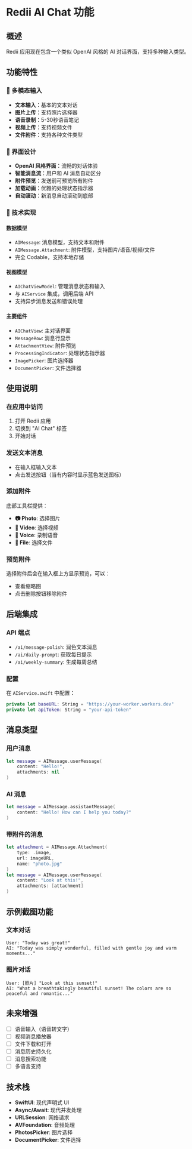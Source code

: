 # Redii AI Chat 功能

## 概述

Redii 应用现在包含一个类似 OpenAI 风格的 AI 对话界面，支持多种输入类型。

## 功能特性

### 📝 多模态输入
- **文本输入**：基本的文本对话
- **图片上传**：支持照片选择器
- **语音录制**：5-30秒语音笔记
- **视频上传**：支持视频文件
- **文件附件**：支持各种文件类型

### 🎨 界面设计
- **OpenAI 风格界面**：流畅的对话体验
- **智能消息流**：用户和 AI 消息自动区分
- **附件预览**：发送前可预览所有附件
- **加载动画**：优雅的处理状态指示器
- **自动滚动**：新消息自动滚动到底部

### 🔧 技术实现

#### 数据模型
- `AIMessage`: 消息模型，支持文本和附件
- `AIMessage.Attachment`: 附件模型，支持图片/语音/视频/文件
- 完全 Codable，支持本地存储

#### 视图模型
- `AIChatViewModel`: 管理消息状态和输入
- 与 `AIService` 集成，调用后端 API
- 支持异步消息发送和错误处理

#### 主要组件
- `AIChatView`: 主对话界面
- `MessageRow`: 消息行显示
- `AttachmentView`: 附件预览
- `ProcessingIndicator`: 处理状态指示器
- `ImagePicker`: 图片选择器
- `DocumentPicker`: 文件选择器

## 使用说明

### 在应用中访问
1. 打开 Redii 应用
2. 切换到 "AI Chat" 标签
3. 开始对话

### 发送文本消息
- 在输入框输入文本
- 点击发送按钮（当有内容时显示蓝色发送图标）

### 添加附件
底部工具栏提供：
- **📷 Photo**: 选择图片
- **🎥 Video**: 选择视频
- **🎤 Voice**: 录制语音
- **📄 File**: 选择文件

### 预览附件
选择附件后会在输入框上方显示预览，可以：
- 查看缩略图
- 点击删除按钮移除附件

## 后端集成

### API 端点
- `/ai/message-polish`: 润色文本消息
- `/ai/daily-prompt`: 获取每日提示
- `/ai/weekly-summary`: 生成每周总结

### 配置
在 `AIService.swift` 中配置：
```swift
private let baseURL: String = "https://your-worker.workers.dev"
private let apiToken: String = "your-api-token"
```

## 消息类型

### 用户消息
```swift
let message = AIMessage.userMessage(
    content: "Hello!",
    attachments: nil
)
```

### AI 消息
```swift
let message = AIMessage.assistantMessage(
    content: "Hello! How can I help you today?"
)
```

### 带附件的消息
```swift
let attachment = AIMessage.Attachment(
    type: .image,
    url: imageURL,
    name: "photo.jpg"
)
let message = AIMessage.userMessage(
    content: "Look at this!",
    attachments: [attachment]
)
```

## 示例截图功能

### 文本对话
```
User: "Today was great!"
AI: "Today was simply wonderful, filled with gentle joy and warm moments..."
```

### 图片对话
```
User: [照片] "Look at this sunset!"
AI: "What a breathtakingly beautiful sunset! The colors are so peaceful and romantic..."
```

## 未来增强

- [ ] 语音输入（语音转文字）
- [ ] 视频消息播放器
- [ ] 文件下载和打开
- [ ] 消息历史持久化
- [ ] 消息搜索功能
- [ ] 多语言支持

## 技术栈

- **SwiftUI**: 现代声明式 UI
- **Async/Await**: 现代并发处理
- **URLSession**: 网络请求
- **AVFoundation**: 音频处理
- **PhotosPicker**: 图片选择
- **DocumentPicker**: 文件选择

